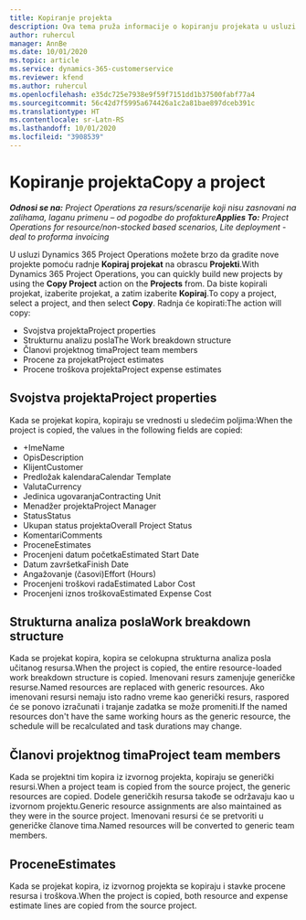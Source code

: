 ```yaml
---
title: Kopiranje projekta
description: Ova tema pruža informacije o kopiranju projekata u usluzi Dynamics 365 Project Operations.
author: ruhercul
manager: AnnBe
ms.date: 10/01/2020
ms.topic: article
ms.service: dynamics-365-customerservice
ms.reviewer: kfend
ms.author: ruhercul
ms.openlocfilehash: e35dc725e7938e9f59f7151dd1b37500fabf77a4
ms.sourcegitcommit: 56c42d7f5995a674426a1c2a81bae897dceb391c
ms.translationtype: HT
ms.contentlocale: sr-Latn-RS
ms.lasthandoff: 10/01/2020
ms.locfileid: "3908539"
---
```

# <a name="copy-a-project"></a><span data-ttu-id="4435b-103">Kopiranje projekta</span><span class="sxs-lookup"><span data-stu-id="4435b-103">Copy a project</span></span>

<span data-ttu-id="4435b-104">_**Odnosi se na:** Project Operations za resurs/scenarije koji nisu zasnovani na zalihama, laganu primenu – od pogodbe do profakture_</span><span class="sxs-lookup"><span data-stu-id="4435b-104">_**Applies To:** Project Operations for resource/non-stocked based scenarios, Lite deployment - deal to proforma invoicing_</span></span>

<span data-ttu-id="4435b-105">U usluzi Dynamics 365 Project Operations možete brzo da gradite nove projekte pomoću radnje **Kopiraj projekat** na obrascu **Projekti**.</span><span class="sxs-lookup"><span data-stu-id="4435b-105">With Dynamics 365 Project Operations, you can quickly build new projects by using the **Copy Project** action on the **Projects** from.</span></span> <span data-ttu-id="4435b-106">Da biste kopirali projekat, izaberite projekat, a zatim izaberite **Kopiraj**.</span><span class="sxs-lookup"><span data-stu-id="4435b-106">To copy a project, select a project, and then select **Copy**.</span></span> <span data-ttu-id="4435b-107">Radnja će kopirati:</span><span class="sxs-lookup"><span data-stu-id="4435b-107">The action will copy:</span></span>

- <span data-ttu-id="4435b-108">Svojstva projekta</span><span class="sxs-lookup"><span data-stu-id="4435b-108">Project properties</span></span>
- <span data-ttu-id="4435b-109">Strukturnu analizu posla</span><span class="sxs-lookup"><span data-stu-id="4435b-109">The Work breakdown structure</span></span>
- <span data-ttu-id="4435b-110">Članovi projektnog tima</span><span class="sxs-lookup"><span data-stu-id="4435b-110">Project team members</span></span>
- <span data-ttu-id="4435b-111">Procene za projekat</span><span class="sxs-lookup"><span data-stu-id="4435b-111">Project estimates</span></span>
- <span data-ttu-id="4435b-112">Procene troškova projekta</span><span class="sxs-lookup"><span data-stu-id="4435b-112">Project expense estimates</span></span>

## <a name="project-properties"></a><span data-ttu-id="4435b-113">Svojstva projekta</span><span class="sxs-lookup"><span data-stu-id="4435b-113">Project properties</span></span>

<span data-ttu-id="4435b-114">Kada se projekat kopira, kopiraju se vrednosti u sledećim poljima:</span><span class="sxs-lookup"><span data-stu-id="4435b-114">When the project is copied, the values in the following fields are copied:</span></span>

- <span data-ttu-id="4435b-115">+Ime</span><span class="sxs-lookup"><span data-stu-id="4435b-115">Name</span></span>
- <span data-ttu-id="4435b-116">Opis</span><span class="sxs-lookup"><span data-stu-id="4435b-116">Description</span></span>
- <span data-ttu-id="4435b-117">Klijent</span><span class="sxs-lookup"><span data-stu-id="4435b-117">Customer</span></span>
- <span data-ttu-id="4435b-118">Predložak kalendara</span><span class="sxs-lookup"><span data-stu-id="4435b-118">Calendar Template</span></span>
- <span data-ttu-id="4435b-119">Valuta</span><span class="sxs-lookup"><span data-stu-id="4435b-119">Currency</span></span>
- <span data-ttu-id="4435b-120">Jedinica ugovaranja</span><span class="sxs-lookup"><span data-stu-id="4435b-120">Contracting Unit</span></span>
- <span data-ttu-id="4435b-121">Menadžer projekta</span><span class="sxs-lookup"><span data-stu-id="4435b-121">Project Manager</span></span>
- <span data-ttu-id="4435b-122">Status</span><span class="sxs-lookup"><span data-stu-id="4435b-122">Status</span></span>
- <span data-ttu-id="4435b-123">Ukupan status projekta</span><span class="sxs-lookup"><span data-stu-id="4435b-123">Overall Project Status</span></span>
- <span data-ttu-id="4435b-124">Komentari</span><span class="sxs-lookup"><span data-stu-id="4435b-124">Comments</span></span>
- <span data-ttu-id="4435b-125">Procene</span><span class="sxs-lookup"><span data-stu-id="4435b-125">Estimates</span></span>
- <span data-ttu-id="4435b-126">Procenjeni datum početka</span><span class="sxs-lookup"><span data-stu-id="4435b-126">Estimated Start Date</span></span>
- <span data-ttu-id="4435b-127">Datum završetka</span><span class="sxs-lookup"><span data-stu-id="4435b-127">Finish Date</span></span>
- <span data-ttu-id="4435b-128">Angažovanje (časovi)</span><span class="sxs-lookup"><span data-stu-id="4435b-128">Effort (Hours)</span></span>
- <span data-ttu-id="4435b-129">Procenjeni troškovi rada</span><span class="sxs-lookup"><span data-stu-id="4435b-129">Estimated Labor Cost</span></span>
- <span data-ttu-id="4435b-130">Procenjeni iznos troškova</span><span class="sxs-lookup"><span data-stu-id="4435b-130">Estimated Expense Cost</span></span>

## <a name="work-breakdown-structure"></a><span data-ttu-id="4435b-131">Strukturna analiza posla</span><span class="sxs-lookup"><span data-stu-id="4435b-131">Work breakdown structure</span></span>

<span data-ttu-id="4435b-132">Kada se projekat kopira, kopira se celokupna strukturna analiza posla učitanog resursa.</span><span class="sxs-lookup"><span data-stu-id="4435b-132">When the project is copied, the entire resource-loaded work breakdown structure is copied.</span></span> <span data-ttu-id="4435b-133">Imenovani resurs zamenjuje generičke resurse.</span><span class="sxs-lookup"><span data-stu-id="4435b-133">Named resources are replaced with generic resources.</span></span> <span data-ttu-id="4435b-134">Ako imenovani resursi nemaju isto radno vreme kao generički resurs, raspored će se ponovo izračunati i trajanje zadatka se može promeniti.</span><span class="sxs-lookup"><span data-stu-id="4435b-134">If the named resources don't have the same working hours as the generic resource, the schedule will be recalculated and task durations may change.</span></span>

## <a name="project-team-members"></a><span data-ttu-id="4435b-135">Članovi projektnog tima</span><span class="sxs-lookup"><span data-stu-id="4435b-135">Project team members</span></span>

<span data-ttu-id="4435b-136">Kada se projektni tim kopira iz izvornog projekta, kopiraju se generički resursi.</span><span class="sxs-lookup"><span data-stu-id="4435b-136">When a project team is copied from the source project, the generic resources are copied.</span></span> <span data-ttu-id="4435b-137">Dodele generičkih resursa takođe se održavaju kao u izvornom projektu.</span><span class="sxs-lookup"><span data-stu-id="4435b-137">Generic resource assignments are also maintained as they were in the source project.</span></span> <span data-ttu-id="4435b-138">Imenovani resursi će se pretvoriti u generičke članove tima.</span><span class="sxs-lookup"><span data-stu-id="4435b-138">Named resources will be converted to generic team members.</span></span>

## <a name="estimates"></a><span data-ttu-id="4435b-139">Procene</span><span class="sxs-lookup"><span data-stu-id="4435b-139">Estimates</span></span>

<span data-ttu-id="4435b-140">Kada se projekat kopira, iz izvornog projekta se kopiraju i stavke procene resursa i troškova.</span><span class="sxs-lookup"><span data-stu-id="4435b-140">When the project is copied, both resource and expense estimate lines are copied from the source project.</span></span>